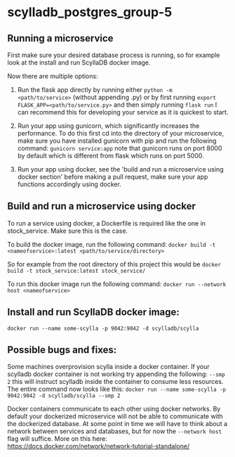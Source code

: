 # scylladb_postgres_group-5

## Running a microservice
First make sure your desired database process is running, so for example look at the install and run ScyllaDB docker image.

Now there are multiple options:

1. Run the flask app directly by running either `python -m <path/to/service>` (without appending .py) or by first running `export FLASK_APP=<path/to/service.py>` and then simply running `flask run` I can recommend this for developing your service as it is quickest to start.

2. Run your app using gunicorn, which significantly increases the performance. To do this first cd into the directory of your microservice, make sure you have installed gunicorn with pip and run the following command: `gunicorn service:app` note that gunicorn runs on port 8000 by default which is different from flask which runs on port 5000.

3. Run your app using docker, see the 'build and run a microservice using docker section' before making a pull request, make sure your app functions accordingly using docker.

## Build and run a microservice using docker
To run a service using docker, a Dockerfile is required like the one in stock_service. Make sure this is the case.

To build the docker image, run the following command: `docker build -t <nameofservice>:latest <path/to/service/directory>`

So for example from the root directory of this project this would be `docker build -t stock_service:latest stock_service/`

To run this docker image run the following command: `docker run --network host <nameofservice>`

## Install and run ScyllaDB docker image:
`docker run --name some-scylla -p 9042:9042 -d scylladb/scylla`

## Possible bugs and fixes:
Some machines overprovision scylla inside a docker container. If your scylladb docker container is not working try appending the following: `--smp 2` this will instruct scylladb inside the container to consume less resources. The entire command now looks like this:
`docker run --name some-scylla -p 9042:9042 -d scylladb/scylla --smp 2`

Docker containers communicate to each other using docker networks. By default your dockerized microservice will not be able to communicate with the dockerized database. At some point in time we will have to think about a network between services and databases, but for now the `--network host` flag will suffice.
More on this here: https://docs.docker.com/network/network-tutorial-standalone/
